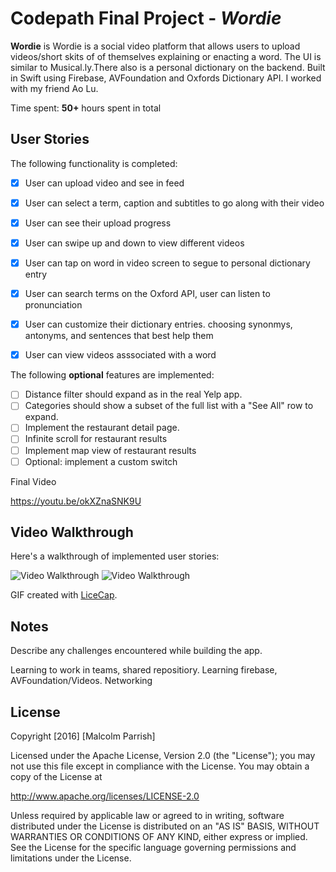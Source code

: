 # Codepath Final Project - *Wordie*

**Wordie** is Wordie is a social video platform that allows users to upload videos/short skits of of themselves explaining or enacting a word.  The UI is similar to Musical.ly.There also is a personal dictionary on the backend. Built in Swift using Firebase, AVFoundation and Oxfords Dictionary API. I worked with my friend Ao Lu.

Time spent: **50+** hours spent in total

## User Stories

The following functionality is completed:

- [x] User can upload video and see in feed
- [x] User can select a term, caption and subtitles to go along with their video
- [x] User can see their upload progress
- [x] User can swipe up and down to view different videos
- [x] User can tap on word in video screen to segue to personal dictionary entry
- [x] User can search terms on the Oxford API, user can listen to pronunciation
- [x] User can customize their dictionary entries. choosing synonmys, antonyms, and sentences that best help them
- [x] User can view videos asssociated with a word


The following **optional** features are implemented:

- [ ] Distance filter should expand as in the real Yelp app.
- [ ]  Categories should show a subset of the full list with a "See All" row to expand.
- [ ] Implement the restaurant detail page.
- [ ] Infinite scroll for restaurant results
- [ ] Implement map view of restaurant results
- [ ] Optional: implement a custom switch

Final Video

https://youtu.be/okXZnaSNK9U


## Video Walkthrough

Here's a walkthrough of implemented user stories:

<img src='http://i.imgur.com/Iji8aZ2.gif' title='Wordie Walkthrough2' width='' alt='Video Walkthrough' />
<img src='http://i.imgur.com/Q4IQ284.gif' title='Wordie Walkthrough' width='' alt='Video Walkthrough' />


GIF created with [LiceCap](http://www.cockos.com/licecap/).

## Notes

Describe any challenges encountered while building the app.

Learning to work in teams, shared repositiory.  Learning firebase, AVFoundation/Videos. Networking

## License

Copyright [2016] [Malcolm Parrish]

Licensed under the Apache License, Version 2.0 (the "License");
you may not use this file except in compliance with the License.
You may obtain a copy of the License at

http://www.apache.org/licenses/LICENSE-2.0

Unless required by applicable law or agreed to in writing, software
distributed under the License is distributed on an "AS IS" BASIS,
WITHOUT WARRANTIES OR CONDITIONS OF ANY KIND, either express or implied.
See the License for the specific language governing permissions and
limitations under the License.
